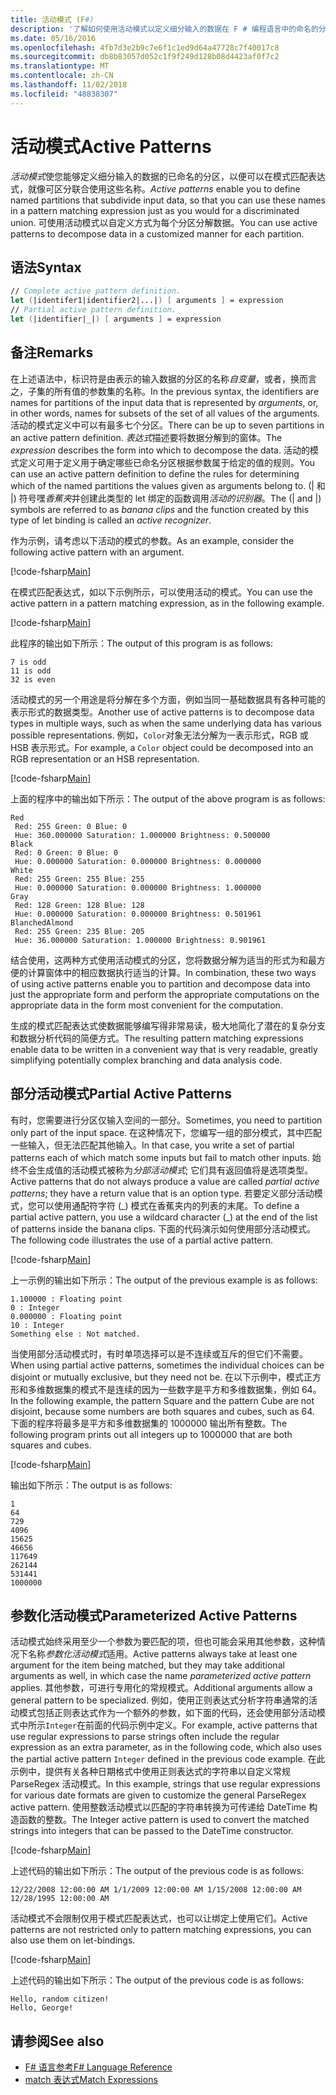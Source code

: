 ```yaml
---
title: 活动模式 (F#)
description: '了解如何使用活动模式以定义细分输入的数据在 F # 编程语言中的命名的分区。'
ms.date: 05/16/2016
ms.openlocfilehash: 4fb7d3e2b9c7e6f1c1ed9d64a47728c7f40017c8
ms.sourcegitcommit: db8b83057d052c1f9f249d128b08d4423af0f7c2
ms.translationtype: MT
ms.contentlocale: zh-CN
ms.lasthandoff: 11/02/2018
ms.locfileid: "48838307"
---
```

# <a name="active-patterns"></a><span data-ttu-id="9daa5-103">活动模式</span><span class="sxs-lookup"><span data-stu-id="9daa5-103">Active Patterns</span></span>

<span data-ttu-id="9daa5-104">*活动模式*使您能够定义细分输入的数据的已命名的分区，以便可以在模式匹配表达式，就像可区分联合使用这些名称。</span><span class="sxs-lookup"><span data-stu-id="9daa5-104">*Active patterns* enable you to define named partitions that subdivide input data, so that you can use these names in a pattern matching expression just as you would for a discriminated union.</span></span> <span data-ttu-id="9daa5-105">可使用活动模式以自定义方式为每个分区分解数据。</span><span class="sxs-lookup"><span data-stu-id="9daa5-105">You can use active patterns to decompose data in a customized manner for each partition.</span></span>

## <a name="syntax"></a><span data-ttu-id="9daa5-106">语法</span><span class="sxs-lookup"><span data-stu-id="9daa5-106">Syntax</span></span>

```fsharp
// Complete active pattern definition.
let (|identifer1|identifier2|...|) [ arguments ] = expression
// Partial active pattern definition.
let (|identifier|_|) [ arguments ] = expression
```

## <a name="remarks"></a><span data-ttu-id="9daa5-107">备注</span><span class="sxs-lookup"><span data-stu-id="9daa5-107">Remarks</span></span>

<span data-ttu-id="9daa5-108">在上述语法中，标识符是由表示的输入数据的分区的名称*自变量*，或者，换而言之，子集的所有值的参数集的名称。</span><span class="sxs-lookup"><span data-stu-id="9daa5-108">In the previous syntax, the identifiers are names for partitions of the input data that is represented by *arguments*, or, in other words, names for subsets of the set of all values of the arguments.</span></span> <span data-ttu-id="9daa5-109">活动的模式定义中可以有最多七个分区。</span><span class="sxs-lookup"><span data-stu-id="9daa5-109">There can be up to seven partitions in an active pattern definition.</span></span> <span data-ttu-id="9daa5-110">*表达式*描述要将数据分解到的窗体。</span><span class="sxs-lookup"><span data-stu-id="9daa5-110">The *expression* describes the form into which to decompose the data.</span></span> <span data-ttu-id="9daa5-111">活动的模式定义可用于定义用于确定哪些已命名分区根据参数属于给定的值的规则。</span><span class="sxs-lookup"><span data-stu-id="9daa5-111">You can use an active pattern definition to define the rules for determining which of the named partitions the values given as arguments belong to.</span></span> <span data-ttu-id="9daa5-112">(| 和 |) 符号嘿*香蕉夹*并创建此类型的 let 绑定的函数调用*活动的识别器*。</span><span class="sxs-lookup"><span data-stu-id="9daa5-112">The (| and |) symbols are referred to as *banana clips* and the function created by this type of let binding is called an *active recognizer*.</span></span>

<span data-ttu-id="9daa5-113">作为示例，请考虑以下活动的模式的参数。</span><span class="sxs-lookup"><span data-stu-id="9daa5-113">As an example, consider the following active pattern with an argument.</span></span>

[!code-fsharp[Main](../../../samples/snippets/fsharp/lang-ref-2/snippet5001.fs)]

<span data-ttu-id="9daa5-114">在模式匹配表达式，如以下示例所示，可以使用活动的模式。</span><span class="sxs-lookup"><span data-stu-id="9daa5-114">You can use the active pattern in a pattern matching expression, as in the following example.</span></span>

[!code-fsharp[Main](../../../samples/snippets/fsharp/lang-ref-2/snippet5002.fs)]

<span data-ttu-id="9daa5-115">此程序的输出如下所示：</span><span class="sxs-lookup"><span data-stu-id="9daa5-115">The output of this program is as follows:</span></span>

```
7 is odd
11 is odd
32 is even
```

<span data-ttu-id="9daa5-116">活动模式的另一个用途是将分解在多个方面，例如当同一基础数据具有各种可能的表示形式的数据类型。</span><span class="sxs-lookup"><span data-stu-id="9daa5-116">Another use of active patterns is to decompose data types in multiple ways, such as when the same underlying data has various possible representations.</span></span> <span data-ttu-id="9daa5-117">例如，`Color`对象无法分解为一表示形式，RGB 或 HSB 表示形式。</span><span class="sxs-lookup"><span data-stu-id="9daa5-117">For example, a `Color` object could be decomposed into an RGB representation or an HSB representation.</span></span>

[!code-fsharp[Main](~/samples/snippets/fsharp/lang-ref-2/snippet5003.fs)]

<span data-ttu-id="9daa5-118">上面的程序中的输出如下所示：</span><span class="sxs-lookup"><span data-stu-id="9daa5-118">The output of the above program is as follows:</span></span>

```
Red
 Red: 255 Green: 0 Blue: 0
 Hue: 360.000000 Saturation: 1.000000 Brightness: 0.500000
Black
 Red: 0 Green: 0 Blue: 0
 Hue: 0.000000 Saturation: 0.000000 Brightness: 0.000000
White
 Red: 255 Green: 255 Blue: 255
 Hue: 0.000000 Saturation: 0.000000 Brightness: 1.000000
Gray
 Red: 128 Green: 128 Blue: 128
 Hue: 0.000000 Saturation: 0.000000 Brightness: 0.501961
BlanchedAlmond
 Red: 255 Green: 235 Blue: 205
 Hue: 36.000000 Saturation: 1.000000 Brightness: 0.901961
```

<span data-ttu-id="9daa5-119">结合使用，这两种方式使用活动模式的分区，您将数据分解为适当的形式为和最方便的计算窗体中的相应数据执行适当的计算。</span><span class="sxs-lookup"><span data-stu-id="9daa5-119">In combination, these two ways of using active patterns enable you to partition and decompose data into just the appropriate form and perform the appropriate computations on the appropriate data in the form most convenient for the computation.</span></span>

<span data-ttu-id="9daa5-120">生成的模式匹配表达式使数据能够编写得非常易读，极大地简化了潜在的复杂分支和数据分析代码的简便方式。</span><span class="sxs-lookup"><span data-stu-id="9daa5-120">The resulting pattern matching expressions enable data to be written in a convenient way that is very readable, greatly simplifying potentially complex branching and data analysis code.</span></span>

## <a name="partial-active-patterns"></a><span data-ttu-id="9daa5-121">部分活动模式</span><span class="sxs-lookup"><span data-stu-id="9daa5-121">Partial Active Patterns</span></span>

<span data-ttu-id="9daa5-122">有时，您需要进行分区仅输入空间的一部分。</span><span class="sxs-lookup"><span data-stu-id="9daa5-122">Sometimes, you need to partition only part of the input space.</span></span> <span data-ttu-id="9daa5-123">在这种情况下，您编写一组的部分模式，其中匹配一些输入，但无法匹配其他输入。</span><span class="sxs-lookup"><span data-stu-id="9daa5-123">In that case, you write a set of partial patterns each of which match some inputs but fail to match other inputs.</span></span> <span data-ttu-id="9daa5-124">始终不会生成值的活动模式被称为*分部活动模式*; 它们具有返回值将是选项类型。</span><span class="sxs-lookup"><span data-stu-id="9daa5-124">Active patterns that do not always produce a value are called *partial active patterns*; they have a return value that is an option type.</span></span> <span data-ttu-id="9daa5-125">若要定义部分活动模式，您可以使用通配符字符 (\_) 模式在香蕉夹内的列表的末尾。</span><span class="sxs-lookup"><span data-stu-id="9daa5-125">To define a partial active pattern, you use a wildcard character (\_) at the end of the list of patterns inside the banana clips.</span></span> <span data-ttu-id="9daa5-126">下面的代码演示如何使用部分活动模式。</span><span class="sxs-lookup"><span data-stu-id="9daa5-126">The following code illustrates the use of a partial active pattern.</span></span>

[!code-fsharp[Main](~/samples/snippets/fsharp/lang-ref-2/snippet5004.fs)]

<span data-ttu-id="9daa5-127">上一示例的输出如下所示：</span><span class="sxs-lookup"><span data-stu-id="9daa5-127">The output of the previous example is as follows:</span></span>

```
1.100000 : Floating point
0 : Integer
0.000000 : Floating point
10 : Integer
Something else : Not matched.
```

<span data-ttu-id="9daa5-128">当使用部分活动模式时，有时单项选择可以是不连续或互斥的但它们不需要。</span><span class="sxs-lookup"><span data-stu-id="9daa5-128">When using partial active patterns, sometimes the individual choices can be disjoint or mutually exclusive, but they need not be.</span></span> <span data-ttu-id="9daa5-129">在以下示例中，模式正方形和多维数据集的模式不是连续的因为一些数字是平方和多维数据集，例如 64。</span><span class="sxs-lookup"><span data-stu-id="9daa5-129">In the following example, the pattern Square and the pattern Cube are not disjoint, because some numbers are both squares and cubes, such as 64.</span></span> <span data-ttu-id="9daa5-130">下面的程序将最多是平方和多维数据集的 1000000 输出所有整数。</span><span class="sxs-lookup"><span data-stu-id="9daa5-130">The following program prints out all integers up to 1000000 that are both squares and cubes.</span></span>

[!code-fsharp[Main](~/samples/snippets/fsharp/lang-ref-2/snippet5005.fs)]

<span data-ttu-id="9daa5-131">输出如下所示：</span><span class="sxs-lookup"><span data-stu-id="9daa5-131">The output is as follows:</span></span>

```
1
64
729
4096
15625
46656
117649
262144
531441
1000000
```

## <a name="parameterized-active-patterns"></a><span data-ttu-id="9daa5-132">参数化活动模式</span><span class="sxs-lookup"><span data-stu-id="9daa5-132">Parameterized Active Patterns</span></span>

<span data-ttu-id="9daa5-133">活动模式始终采用至少一个参数为要匹配的项，但也可能会采用其他参数，这种情况下名称*参数化活动模式*适用。</span><span class="sxs-lookup"><span data-stu-id="9daa5-133">Active patterns always take at least one argument for the item being matched, but they may take additional arguments as well, in which case the name *parameterized active pattern* applies.</span></span> <span data-ttu-id="9daa5-134">其他参数，可进行专用化的常规模式。</span><span class="sxs-lookup"><span data-stu-id="9daa5-134">Additional arguments allow a general pattern to be specialized.</span></span> <span data-ttu-id="9daa5-135">例如，使用正则表达式分析字符串通常的活动模式包括正则表达式作为一个额外的参数，如下面的代码，还会使用部分活动模式中所示`Integer`在前面的代码示例中定义。</span><span class="sxs-lookup"><span data-stu-id="9daa5-135">For example, active patterns that use regular expressions to parse strings often include the regular expression as an extra parameter, as in the following code, which also uses the partial active pattern `Integer` defined in the previous code example.</span></span> <span data-ttu-id="9daa5-136">在此示例中，提供有关各种日期格式中使用正则表达式的字符串以自定义常规 ParseRegex 活动模式。</span><span class="sxs-lookup"><span data-stu-id="9daa5-136">In this example, strings that use regular expressions for various date formats are given to customize the general ParseRegex active pattern.</span></span> <span data-ttu-id="9daa5-137">使用整数活动模式以匹配的字符串转换为可传递给 DateTime 构造函数的整数。</span><span class="sxs-lookup"><span data-stu-id="9daa5-137">The Integer active pattern is used to convert the matched strings into integers that can be passed to the DateTime constructor.</span></span>

[!code-fsharp[Main](~/samples/snippets/fsharp/lang-ref-2/snippet5006.fs)]

<span data-ttu-id="9daa5-138">上述代码的输出如下所示：</span><span class="sxs-lookup"><span data-stu-id="9daa5-138">The output of the previous code is as follows:</span></span>

```
12/22/2008 12:00:00 AM 1/1/2009 12:00:00 AM 1/15/2008 12:00:00 AM 12/28/1995 12:00:00 AM
```

<span data-ttu-id="9daa5-139">活动模式不会限制仅用于模式匹配表达式，也可以让绑定上使用它们。</span><span class="sxs-lookup"><span data-stu-id="9daa5-139">Active patterns are not restricted only to pattern matching expressions, you can also use them on let-bindings.</span></span>

[!code-fsharp[Main](~/samples/snippets/fsharp/lang-ref-2/snippet5007.fs)]

<span data-ttu-id="9daa5-140">上述代码的输出如下所示：</span><span class="sxs-lookup"><span data-stu-id="9daa5-140">The output of the previous code is as follows:</span></span>

```
Hello, random citizen!
Hello, George!
```

## <a name="see-also"></a><span data-ttu-id="9daa5-141">请参阅</span><span class="sxs-lookup"><span data-stu-id="9daa5-141">See also</span></span>

- [<span data-ttu-id="9daa5-142">F# 语言参考</span><span class="sxs-lookup"><span data-stu-id="9daa5-142">F# Language Reference</span></span>](index.md)
- [<span data-ttu-id="9daa5-143">match 表达式</span><span class="sxs-lookup"><span data-stu-id="9daa5-143">Match Expressions</span></span>](match-expressions.md)
